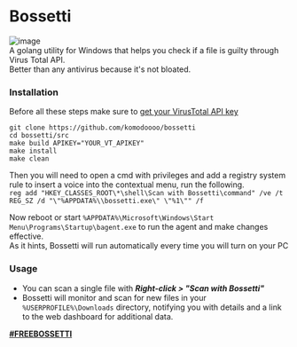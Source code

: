 # Bossetti
![image](https://github.com/user-attachments/assets/ed04148c-0ee3-4537-996f-3924f5bdd028)
<br>A golang utility for Windows that helps you check if a file is guilty through Virus Total API.<br>
Better than any antivirus because it's not bloated.

### Installation
Before all these steps make sure to [get your VirusTotal API key](https://www.virustotal.com/gui/my-apikey)
```
git clone https://github.com/komodoooo/bossetti
cd bossetti/src
make build APIKEY="YOUR_VT_APIKEY"
make install
make clean
```
Then you will need to open a cmd with privileges and add a registry system rule to insert a voice into the contextual menu, run the following.<br>
`reg add "HKEY_CLASSES_ROOT\*\shell\Scan with Bossetti\command" /ve /t REG_SZ /d "\"%APPDATA%\\bossetti.exe\" \"%1\"" /f`

Now reboot or start `%APPDATA%\Microsoft\Windows\Start Menu\Programs\Startup\bagent.exe` to run the agent and make changes effective.<br>
As it hints, Bossetti will run automatically every time you will turn on your PC
### Usage
* You can scan a single file with _**Right-click > "Scan with Bossetti"**_
* Bossetti will monitor and scan for new files in your `%USERPROFILE%\Downloads` directory, notifying you with details and a link to the web dashboard for additional data.

[**#FREEBOSSETTI**](https://it.wikipedia.org/wiki/Omicidio_di_Yara_Gambirasio)
